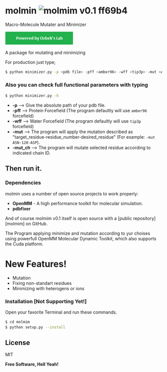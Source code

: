 # molmin ![molmim v0.1 ff69b4](https://img.shields.io/badge/<molmim>-<v0.1>-<ff69b4>)
 Macro-Molecule Mutater and Minimizer

[![Powered by |Ozbek' Lab](https://github.com/Bio-Otto/Example_MD_Scripts/blob/master/PoweredByOzbekLab.png)](http://compbio.bioe.eng.marmara.edu.tr/)


A package for mutating and minimizing

For production just type;

```sh
$ python minimizer.py -p <pdb file> -pff <amber96> -wff <tip3p> -mut <ASP-121-ASN> -mut_ch <A>
```

### Also you can check full functional parameters with typing 

```sh
$ python minimizer.py -h
```

* __-p__  -->  Give the absolute path of your pdb file. 
* __-pff__  -->  Protein Forcefield (The program defaultly will use ```amber96``` forcefield)
* __-wff__  -->  Water Forcefield (The program defaultly will use ```tip3p``` forcefield)
* __-mut__  -->  The program will apply the mutation described as "target_residue-residue_number-desired_residue" (For example: ```-mut ASN-120-ASP```).
* __-mut_ch__  -->  The program will mutate selected residue according to indicated chain ID.


## Then run it.

### Dependencies

molmin uses a number of open source projects to work properly:

* __OpenMM__ - A high performance toolkit for molecular simulation. 
* __pdbfixer__ 

And of course molmim v0.1 itself is open source with a [public repository][molmim] on GitHub.



The Program applying minimize and mutation according to yur choises using powerfull OpenMM Molecular Dynamic Toolkit, which also supports the Cuda platform. 

# New Features!

  - Mutation
  - Fixing non-standart residues
  - Minimizing with heterogens or ions

### Installation [Not Supporting Yet!]

Open your favorite Terminal and run these commands.

```sh
$ cd molmim
$ python setup.py --install
```


License
----

MIT


**Free Software, Hell Yeah!**

[//]: # (These are reference links used in the body of this note and get stripped out when the markdown processor does its job. There is no need to format nicely because it shouldn't be seen. Thanks SO - http://stackoverflow.com/questions/4823468/store-comments-in-markdown-syntax)


[MDPERTOOL]: <https://github.com/Bio-Otto/molmim>
